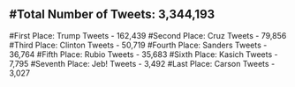 #Total Number of Tweets: 3,344,193 
---
#First Place: Trump Tweets - 162,439
#Second Place: Cruz Tweets - 79,856
#Third Place: Clinton Tweets - 50,719
#Fourth Place: Sanders Tweets - 36,764
#Fifth Place: Rubio Tweets - 35,683
#Sixth Place: Kasich Tweets - 7,795
#Seventh Place: Jeb! Tweets - 3,492
#Last Place: Carson Tweets - 3,027
